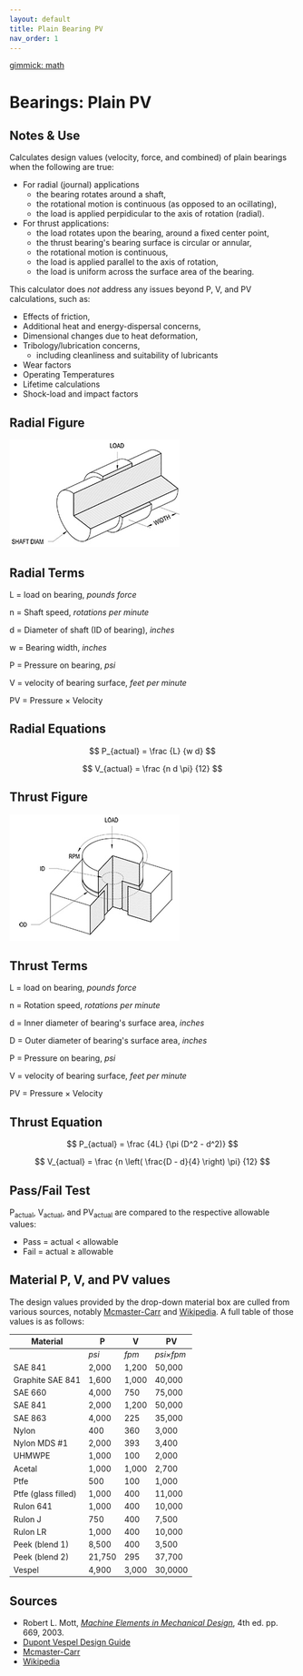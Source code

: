 ```yaml
---
layout: default
title: Plain Bearing PV
nav_order: 1
---
```

[gimmick: math]()

Bearings: Plain PV
===

Notes & Use
---

Calculates design values (velocity, force, and combined) of plain bearings when the following are true:

* For radial (journal) applications
    * the bearing rotates around a shaft,
    * the rotational motion is continuous (as opposed to an ocillating),
    * the load is applied perpidicular to the axis of rotation (radial).
* For thrust applications:
    * the load rotates upon the bearing, around a fixed center point,
    * the thrust bearing's bearing surface is circular or annular,
    * the rotational motion is continuous,
    * the load is applied parallel to the axis of rotation,
    * the load is uniform across the surface area of the bearing.

This calculator does *not* address any issues beyond P, V, and PV calculations, such as:

* Effects of friction,
* Additional heat and energy-dispersal concerns,
* Dimensional changes due to heat deformation,
* Tribology/lubrication concerns,
    * including cleanliness and suitability of lubricants 
* Wear factors
* Operating Temperatures
* Lifetime calculations
* Shock-load and impact factors


Radial Figure
---

![](../image/Bearing_plainPV.jpg)

Radial Terms
---

L = load on bearing, *pounds force*

n = Shaft speed, *rotations per minute*

d = Diameter of shaft (ID of bearing), *inches*

w = Bearing width, *inches*

P = Pressure on bearing, *psi*

V = velocity of bearing surface, *feet per minute*

PV = Pressure &times; Velocity

Radial Equations
---

$$ P_{actual} =
    \frac {L} {w d}
$$

$$ V_{actual} =
    \frac {n  d  \pi} {12}
$$

Thrust Figure
---

![](../image/Bearing_plainPV_thrust.jpg)


Thrust Terms
---

L = load on bearing, *pounds force*

n = Rotation speed, *rotations per minute*

d = Inner diameter of bearing's surface area, *inches*

D = Outer diameter of bearing's surface area, *inches*

P = Pressure on bearing, *psi*

V = velocity of bearing surface, *feet per minute*

PV = Pressure &times; Velocity


Thrust Equation
---

$$ P_{actual} =
    \frac {4L} {\pi (D^2 - d^2)}
$$

$$ V_{actual} =
    \frac {n  \left( \frac{D - d}{4} \right)  \pi} {12}
$$


Pass/Fail Test
---
P<sub>actual</sub>, V<sub>actual</sub>, and PV<sub>actual</sub> are compared to the respective allowable values:

* Pass = actual < allowable
* Fail = actual &ge; allowable

Material P, V, and PV values
---

The design values provided by the drop-down material box are culled from various sources, notably [Mcmaster-Carr](http://www.mcmaster.com) and [Wikipedia](https://en.wikipedia.org/wiki/Journal_bearings). A full table of those values is as follows:

|Material|P|V|PV|
|------|------|------|------|
||*psi*|*fpm*|*psi&times;fpm*|
|SAE 841|2,000|1,200|50,000|
|Graphite SAE 841|1,600|1,000|40,000|
|SAE 660|4,000|750|75,000|
|SAE 841|2,000|1,200|50,000|
|SAE 863|4,000|225|35,000|
|Nylon|400|360|3,000|
|Nylon MDS #1|2,000|393|3,400|
|UHMWPE|1,000|100|2,000|
|Acetal|1,000|1,000|2,700|
|Ptfe|500|100|1,000|
|Ptfe (glass filled)|1,000|400|11,000|
|Rulon 641|1,000|400|10,000|
|Rulon J|750|400|7,500|
|Rulon LR|1,000|400|10,000|
|Peek (blend 1)|8,500|400|3,500|
|Peek (blend 2)|21,750|295|37,700|
|Vespel|4,900|3,000|30,0000|

Sources
---

* Robert L. Mott, *[Machine Elements in Mechanical Design](http://www.amazon.com/Machine-Elements-Mechanical-Design-Edition/dp/0130618853/ref=sr_1_1?ie=UTF8&qid=1388274723&sr=8-1&keywords=mechanical+elements+in+machine+design)*, 4th ed. pp. 669, 2003.
* [Dupont Vespel Design Guide](http://www2.dupont.com/Vespel/en_US/assets/downloads/vespel_gen/E61500.pdf)
* [Mcmaster-Carr](http://www.mcmaster.com)
* [Wikipedia](https://en.wikipedia.org/wiki/Journal_bearings)